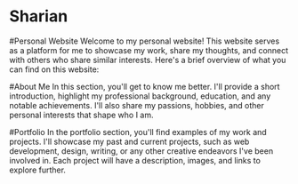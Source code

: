 # Sharian
#Personal Website
Welcome to my personal website! This website serves as a platform for me to showcase my work, share my thoughts, and connect with others who share similar interests. Here's a brief overview of what you can find on this website:

#About Me
In this section, you'll get to know me better. I'll provide a short introduction, highlight my professional background, education, and any notable achievements. I'll also share my passions, hobbies, and other personal interests that shape who I am.

#Portfolio
In the portfolio section, you'll find examples of my work and projects. I'll showcase my past and current projects, such as web development, design, writing, or any other creative endeavors I've been involved in. Each project will have a description, images, and links to explore further.

